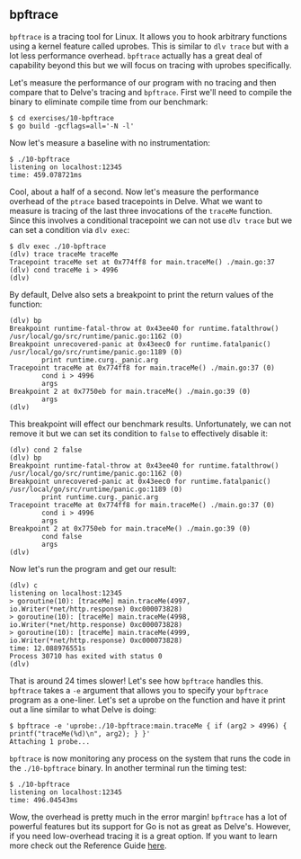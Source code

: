 
## bpftrace

`bpftrace` is a tracing tool for Linux. It allows you to hook arbitrary
functions using a kernel feature called uprobes. This is similar to
`dlv trace` but with a lot less performance overhead. `bpftrace` actually has
a great deal of capability beyond this but we will focus on tracing with
uprobes specifically.

Let's measure the performance of our program with no tracing and then compare
that to Delve's tracing and `bpftrace`. First we'll need to compile the
binary to eliminate compile time from our benchmark:

```
$ cd exercises/10-bpftrace
$ go build -gcflags=all='-N -l'
```

Now let's measure a baseline with no instrumentation:

```
$ ./10-bpftrace
listening on localhost:12345
time: 459.078721ms
```

Cool, about a half of a second. Now let's measure the performance overhead of
the `ptrace` based tracepoints in Delve. What we want to measure is tracing
of the last three invocations of the `traceMe` function. Since this involves a
conditional tracepoint we can not use `dlv trace` but we can set a condition
via `dlv exec`:

```
$ dlv exec ./10-bpftrace
(dlv) trace traceMe traceMe
Tracepoint traceMe set at 0x774ff8 for main.traceMe() ./main.go:37
(dlv) cond traceMe i > 4996
(dlv)
```

By default, Delve also sets a breakpoint to print the return values of the
function:

```
(dlv) bp
Breakpoint runtime-fatal-throw at 0x43ee40 for runtime.fatalthrow() /usr/local/go/src/runtime/panic.go:1162 (0)
Breakpoint unrecovered-panic at 0x43eec0 for runtime.fatalpanic() /usr/local/go/src/runtime/panic.go:1189 (0)
        print runtime.curg._panic.arg
Tracepoint traceMe at 0x774ff8 for main.traceMe() ./main.go:37 (0)
        cond i > 4996
        args
Breakpoint 2 at 0x7750eb for main.traceMe() ./main.go:39 (0)
        args
(dlv)
```

This breakpoint will effect our benchmark results. Unfortunately, we can not
remove it but we can set its condition to `false` to effectively disable it:

```
(dlv) cond 2 false
(dlv) bp
Breakpoint runtime-fatal-throw at 0x43ee40 for runtime.fatalthrow() /usr/local/go/src/runtime/panic.go:1162 (0)
Breakpoint unrecovered-panic at 0x43eec0 for runtime.fatalpanic() /usr/local/go/src/runtime/panic.go:1189 (0)
        print runtime.curg._panic.arg
Tracepoint traceMe at 0x774ff8 for main.traceMe() ./main.go:37 (0)
        cond i > 4996
        args
Breakpoint 2 at 0x7750eb for main.traceMe() ./main.go:39 (0)
        cond false
        args
(dlv)
```

Now let's run the program and get our result:

```
(dlv) c
listening on localhost:12345
> goroutine(10): [traceMe] main.traceMe(4997, io.Writer(*net/http.response) 0xc000073828)
> goroutine(10): [traceMe] main.traceMe(4998, io.Writer(*net/http.response) 0xc000073828)
> goroutine(10): [traceMe] main.traceMe(4999, io.Writer(*net/http.response) 0xc000073828)
time: 12.088976551s
Process 30710 has exited with status 0
(dlv)
```

That is around 24 times slower! Let's see how `bpftrace` handles this.
`bpftrace` takes a `-e` argument that allows you to specify your `bpftrace`
program as a one-liner. Let's set a uprobe on the function and have it print
out a line similar to what Delve is doing:

```
$ bpftrace -e 'uprobe:./10-bpftrace:main.traceMe { if (arg2 > 4996) { printf("traceMe(%d)\n", arg2); } }'
Attaching 1 probe...
```

`bpftrace` is now monitoring any process on the system that runs the code in
the `./10-bpftrace` binary. In another terminal run the timing test:

```
$ ./10-bpftrace
listening on localhost:12345
time: 496.04543ms
```

Wow, the overhead is pretty much in the error margin! `bpftrace` has a lot of
powerful features but its support for Go is not as great as Delve's. However,
if you need low-overhead tracing it is a great option. If you want to learn
more check out the Reference Guide [here][bpftrace].

[bpftrace]: https://github.com/iovisor/bpftrace
